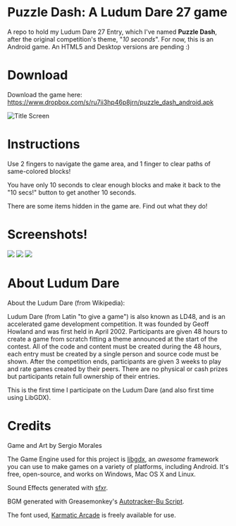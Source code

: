 Puzzle Dash: A Ludum Dare 27 game
===============

A repo to hold my Ludum Dare 27 Entry, which I've named **Puzzle Dash**, after the original competition's theme, "*10 seconds*". 
For now, this is an Android game. An HTML5 and Desktop versions are pending :)

Download
===

Download the game here: https://www.dropbox.com/s/ru7ii3hp46p8jrn/puzzle_dash_android.apk

![Title Screen](http://i.imgur.com/Pg4arxa.png)

Instructions
===

Use 2 fingers to navigate the game area, and 1 finger to clear paths of same-colored blocks!

You have only 10 seconds to clear enough blocks and make it back to the "10 secs!" button to get another 10 seconds.

There are some items hidden in the game are. Find out what they do!

Screenshots!
===
![](http://i.imgur.com/lnBhTlm.png) ![](http://i.imgur.com/Y6jK6nt.png) ![](http://i.imgur.com/MOckmeO.png)


About Ludum Dare
====

About the Ludum Dare (from Wikipedia):

Ludum Dare (from Latin "to give a game") is also known as LD48, and is an accelerated game development competition. It was founded by Geoff Howland and was first held in April 2002. Participants are given 48 hours to create a game from scratch fitting a theme announced at the start of the contest. All of the code and content must be created during the 48 hours, each entry must be created by a single person and source code must be shown. After the competition ends, participants are given 3 weeks to play and rate games created by their peers. There are no physical or cash prizes but participants retain full ownership of their entries.

This is the first time I participate on the Ludum Dare (and also first time using LibGDX).

Credits
====

Game and Art by Sergio Morales

The Game Engine used for this project is [libgdx](http://libgdx.badlogicgames.com/), an *awesome* framework you can use to make games on a variety of platforms, including Android. It's free, open-source, and works on Windows, Mac OS X and Linux.

Sound Effects generated with [sfxr](http://www.drpetter.se/project_sfxr.html).

BGM generated with Greasemonkey's [Autotracker-Bu Script](http://www.ludumdare.com/compo/2011/12/13/if-you-find-it-hard-to-make-music-read-this/).

The font used, [Karmatic Arcade](http://www.dafont.com/karmatic-arcade.font) is freely available for use.
